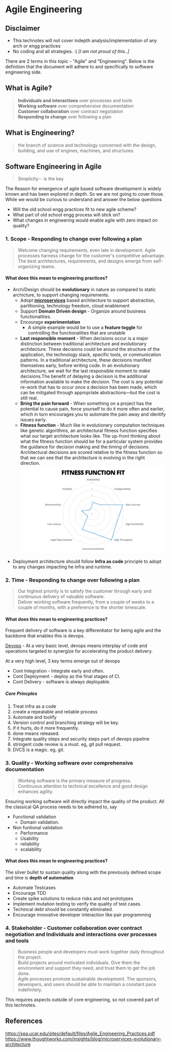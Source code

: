# Agile Engineering

## Disclaimer
* This technotes will not cover indepth analysis/implementation of any arch or engg practices
* No coding and all strategies. :( *[I am not proud of this..]*


There are 2 terms in this topic - "Agile" and "Engineering". Below is the definition that the document will adhere to and specifically to software engineering side.

## What is Agile?

> **Individuals and interactions** over processes and tools <br>
> **Working software** over comprehensive documentation <br>
> **Customer collaboration** over contract negotiation <br>
> **Responding to change** over following a plan <br>

## What is Engineering?
> the branch of science and technology concerned with the design, building, and use of engines, machines, and structures.



## Software Engineering in Agile
> Simplicity-- is the key.<br>

The Reason for emergence of agile based software development is widely known and has been explored in depth. So we are not going to cover those. While we would be curious to understand and answer the below questions
* Will the old school engg practices fit to new agile scheme?
* What part of old school engg process will stick on?
* What changes in engineering would enable agile with zero impact on quality?

### 1. Scope  - **Responding to change** over following a plan
> Welcome changing requirements, even late in
development. Agile processes harness change for
the customer's competitive advantage. <br>
> The best architectures, requirements, and designs
emerge from self-organizing teams.<br>

#### What does this mean to engineering practices? 
* Arch/Design should be **evolutionary** in nature as compared to static archicture, to support changing requirements.
    *  Adopt **[microservices](https://github.com/gearuprepo/technotes/blob/master/IT/Architecture/msa/Microservices%20Arch.md)** based architecture to support abstraction, partitioning, technology freedom, cloud enablement
    * Support **Domain Driven design** - Organize around business functionalities.
    * Encourage **experimentation**
        * A simple example would be to use a **feature toggle** for controlling the functionalities that are unstable
    * **Last responsible moment** - When decisions occur is a major distinction between traditional architecture and evolutionary architecture. These decisions could be around the structure of the application, the technology stack, specific tools, or communication patterns. In a traditional architecture, these decisions manifest themselves early, before writing code. In an evolutionary architecture, we wait for the last responsible moment to make decisions.The benefit of delaying a decision is the additional information available to make the decision. The cost is any potential re-work that has to occur once a decision has been made, which can be mitigated through appropriate abstractions—but the cost is still real. 
    * **Bring the pain forward** - When something on a project has the potential to cause pain, force yourself to do it more often and earlier, which in turn encourages you to automate the pain away and identify issues early. 
    * **Fitness function** - Much like in evolutionary computation techniques like genetic algorithms, an architectural fitness function specifies what our target architecture looks like. The up-front thinking about what the fitness function should be for a particular system provides the guidance for decision making and the timing of decisions. Architectural decisions are scored relative to the fitness function so that we can see that the architecture is evolving in the right direction. 
![alt text][logo1]

[logo1]: fitness.png ""

* Deployment architecture should follow **Infra as code** principle to adopt to any changes impacting he infra and runtime.

### 2. Time - **Responding to change** over following a plan
> Our highest priority is to satisfy the customer
through early and continuous delivery
of valuable software.<br>
> Deliver working software frequently, from a
couple of weeks to a couple of months, with a
preference to the shorter timescale.<br>

#### What does this mean to engineering practices? 
Frequent delivery of software is a key differentiator for being agile and the backbone that enables this is devops.

[Devops](https://github.com/gearuprepo/technotes/blob/master/IT/Engg%20Process/devops/devops.md) - At a very basic level, devops means interplay of code and operations targeted to synergize for accelerating the product delivery.

At a very high level, 3 key terms emerge out of devops
* Cont Integration - Integrate early and often.
* Cont Deployment - deploy as the final stages of CI.
* Cont Delivery - software is always deployable.

##### Core Princples
1. Treat infra as a code
2. create a repeatable and reliable process
3. Automate and toolify
4. Version control and branching strategy will be key.
5. if it hurts, do it more frequently.
6. done means released.
7. Integrate quality steps and security steps part of devops pipeline
8. stringent code review is a must. eg, git pull request.
9. DVCS is a magic. eg, git.


### 3. Quality - **Working software** over comprehensive documentation
> Working software is the primary measure of progress.<br>
> Continuous attention to technical excellence
and good design enhances agility.<br>

Ensuring working software will directly impact the quality of the product. All the classical QA process needs to be adhered to, say
* Functional validation
    * Domain validation.
* Non funtional validation
    * Performance
    * Usability
    * reliability
    * scalability


#### What does this mean to engineering practices? 

The silver bullet to sustain quality along with the previously defined scope and time is **depth of automation**

* Automate Testcases
* Encourage TDD
* Create spike solutions to reduce risks and not prototypes
* Implement mutation testing to verify the quality of test cases.
* Techincal debt should be constantly eliminated.
* Encourage innovative developer interaction like  pair programming




### 4. Stakeholder - **Customer collaboration** over contract negotiation and **Individuals and interactions** over processes and tools
> Business people and developers must work
together daily throughout the project.<br>
> Build projects around motivated individuals.
Give them the environment and support they need,
and trust them to get the job done.<br>
> Agile processes promote sustainable development.
The sponsors, developers, and users should be able
to maintain a constant pace indefinitely.<br>


This requires aspects outside of core engineering, so not covered part of this technotes.




## References
https://sea.ucar.edu/sites/default/files/Agile_Engineering_Practices.pdf <br>
https://www.thoughtworks.com/insights/blog/microservices-evolutionary-architecture<br>